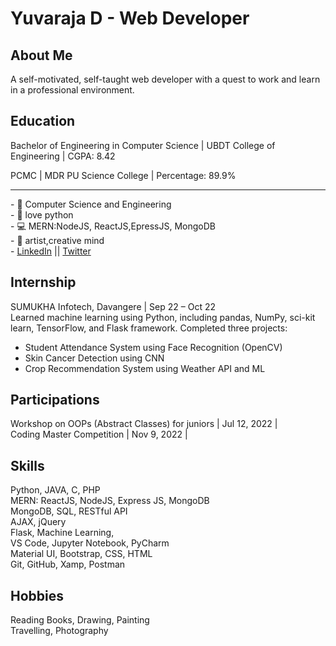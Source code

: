 <!DOCTYPE html>
<html>
<head>
   
  
</head>
<body>
    <div class="header">
        <h1>Yuvaraja D - Web Developer</h1>
    </div>
    <div class="container">
        <div class="card">
            <h2>About Me</h2>
            <p>
                A self-motivated, self-taught web developer with a quest to work and learn in a professional environment.
            </p>
        </div>
        <div class="card">
            <h2>Education</h2>
            <p>
                Bachelor of Engineering in Computer Science | UBDT College of Engineering | CGPA: 8.42
            </p>
            <p>
                PCMC | MDR PU Science College | Percentage: 89.9%
            </p>
        </div>
        <!-- Add more cards for Internship, Projects, Participations, Skills, Hobbies, etc. -->
    </div>
   <hr>
- 🌱 Computer Science and Engineering <br>
- 🐍 love python<br>
- 💻 MERN:NodeJS, ReactJS,EpressJS, MongoDB<br>
- 🎨 artist,creative mind<br>
- <a href="https://www.linkedin.com/in/yuvaraja-d/" >LinkedIn</a> || <a href="https://twitter.com/Yuvaraj_D_" > Twitter </a>


<div class="container">
    <div class="card">
        <h2>Internship</h2>
        <p>
            SUMUKHA Infotech, Davangere | Sep 22 – Oct 22
            <br>
            Learned machine learning using Python, including pandas, NumPy, sci-kit learn, TensorFlow, and Flask framework. Completed three projects:
        </p>
        <ul>
            <li>Student Attendance System using Face Recognition (OpenCV)</li>
            <li>Skin Cancer Detection using CNN</li>
            <li>Crop Recommendation System using Weather API and ML</li>
        </ul>
    </div>
     <div class="card">
        <h2>Participations</h2>
        <p>
            Workshop on OOPs (Abstract Classes) for juniors | Jul 12, 2022 |
            <br>
            Coding Master Competition | Nov 9, 2022 |
        </p>
    </div>
    <div class="card">
        <h2>Skills</h2>
        <p>
            Python, JAVA, C, PHP
            <br>
            MERN: ReactJS, NodeJS, Express JS, MongoDB
            <br>
            MongoDB, SQL, RESTful API
            <br>
            AJAX, jQuery
            <br>
            Flask, Machine Learning,
            <br>
            VS Code, Jupyter Notebook, PyCharm
            <br>
            Material UI, Bootstrap, CSS, HTML
            <br>
            Git, GitHub, Xamp, Postman
        </p>
    </div>
    <div class="card">
        <h2>Hobbies</h2>
        <p>
            Reading Books, Drawing, Painting
            <br>
            Travelling, Photography
        </p>
    </div>


</body>
</html>
